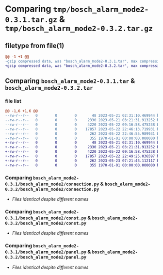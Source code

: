 # Comparing `tmp/bosch_alarm_mode2-0.3.1.tar.gz` & `tmp/bosch_alarm_mode2-0.3.2.tar.gz`

## filetype from file(1)

```diff
@@ -1 +1 @@
-gzip compressed data, was "bosch_alarm_mode2-0.3.1.tar", max compression
+gzip compressed data, was "bosch_alarm_mode2-0.3.2.tar", max compression
```

## Comparing `bosch_alarm_mode2-0.3.1.tar` & `bosch_alarm_mode2-0.3.2.tar`

### file list

```diff
@@ -1,6 +1,6 @@
--rw-r--r--   0        0        0       48 2023-05-21 02:31:10.469944 bosch_alarm_mode2-0.3.1/bosch_alarm_mode2/__init__.py
--rw-r--r--   0        0        0     2330 2023-05-21 03:21:31.913252 bosch_alarm_mode2-0.3.1/bosch_alarm_mode2/connection.py
--rw-r--r--   0        0        0     4220 2023-05-22 09:16:58.475238 bosch_alarm_mode2-0.3.1/bosch_alarm_mode2/const.py
--rw-r--r--   0        0        0    17857 2023-05-22 22:46:13.719931 bosch_alarm_mode2-0.3.1/bosch_alarm_mode2/panel.py
--rw-r--r--   0        0        0      262 2023-05-22 22:46:55.989931 bosch_alarm_mode2-0.3.1/pyproject.toml
--rw-r--r--   0        0        0      355 1970-01-01 00:00:00.000000 bosch_alarm_mode2-0.3.1/PKG-INFO
+-rw-r--r--   0        0        0       48 2023-05-21 02:31:10.469944 bosch_alarm_mode2-0.3.2/bosch_alarm_mode2/__init__.py
+-rw-r--r--   0        0        0     2330 2023-05-21 03:21:31.913252 bosch_alarm_mode2-0.3.2/bosch_alarm_mode2/connection.py
+-rw-r--r--   0        0        0     4220 2023-05-22 09:16:58.475238 bosch_alarm_mode2-0.3.2/bosch_alarm_mode2/const.py
+-rw-r--r--   0        0        0    17857 2023-05-22 22:49:25.036597 bosch_alarm_mode2-0.3.2/bosch_alarm_mode2/panel.py
+-rw-r--r--   0        0        0      262 2023-05-23 07:21:43.112117 bosch_alarm_mode2-0.3.2/pyproject.toml
+-rw-r--r--   0        0        0      355 1970-01-01 00:00:00.000000 bosch_alarm_mode2-0.3.2/PKG-INFO
```

### Comparing `bosch_alarm_mode2-0.3.1/bosch_alarm_mode2/connection.py` & `bosch_alarm_mode2-0.3.2/bosch_alarm_mode2/connection.py`

 * *Files identical despite different names*

### Comparing `bosch_alarm_mode2-0.3.1/bosch_alarm_mode2/const.py` & `bosch_alarm_mode2-0.3.2/bosch_alarm_mode2/const.py`

 * *Files identical despite different names*

### Comparing `bosch_alarm_mode2-0.3.1/bosch_alarm_mode2/panel.py` & `bosch_alarm_mode2-0.3.2/bosch_alarm_mode2/panel.py`

 * *Files identical despite different names*

